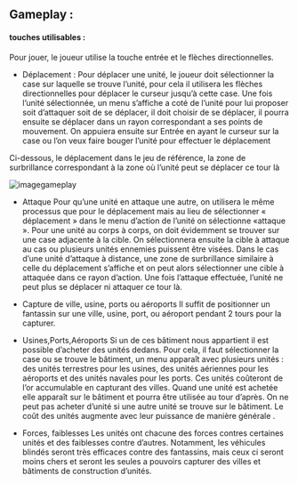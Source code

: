 ## Gameplay :

#### touches utilisables :
Pour jouer, le joueur utilise la touche entrée et le flèches directionnelles.

 - Déplacement :
Pour déplacer une unité, le joueur doit sélectionner la case sur laquelle se trouve l’unité, pour cela il utilisera les flèches directionnelles pour déplacer le curseur jusqu’à cette case. Une fois l’unité sélectionnée, un menu s’affiche a  coté de l’unité pour lui proposer soit d’attaquer soit de se déplacer, il doit choisir de se déplacer, il pourra ensuite se déplacer dans un rayon correspondant a ses points de mouvement. On appuiera ensuite sur Entrée en ayant le curseur sur la case ou l’on veux faire bouger l’unité pour effectuer le déplacement

Ci-dessous, le déplacement dans le jeu de référence, la zone de surbrillance correspondant à la zone où l’unité peut se déplacer ce tour là

![imagegameplay](https://github.com/joladouille/Projet-PTS2-advance-war-/blob/master/ressource/cahier%20des%20charge%20d%C3%A9tailler/imagegameplay.png?raw=true)







 - Attaque
Pour qu’une unité en attaque une autre, on utilisera le même processus que pour le déplacement mais au lieu de sélectionner « déplacement » dans le menu d’action de l’unité on sélectionne «attaque ». Pour une unité au corps à corps, on doit évidemment se trouver sur une case adjacente à la cible. On sélectionnera ensuite la cible à attaque au cas ou plusieurs unités ennemies puissent être visées. Dans le cas d’une unité d’attaque à distance, une zone de surbrillance similaire à celle du déplacement s’affiche et on peut alors sélectionner une cible à attaquée dans ce rayon d’action.
Une fois l’attaque effectuée, l’unité ne peut plus se déplacer ni attaquer ce tour là.

 - Capture de ville, usine, ports ou aéroports
Il suffit de positionner un fantassin sur une ville, usine, port, ou aéroport pendant 2 tours pour la capturer.

 - Usines,Ports,Aéroports
Si un de ces bâtiment nous appartient il est possible d’acheter des unités dedans. Pour cela, il faut sélectionner la case ou se trouve le bâtiment, un menu apparaît avec plusieurs unités : des unités terrestres pour les usines, des unités aériennes pour les aéroports et des unités navales pour les ports.
Ces unités coûteront de l’or accumulable en capturant des villes. Quand une unité est achetée elle apparaît sur le bâtiment et pourra être utilisée au tour d’après. On ne peut pas acheter d’unité si une autre unité se trouve sur le bâtiment. Le coût des unités augmente avec leur puissance de manière générale .

 - Forces, faiblesses
Les unités ont chacune des forces contres certaines unités et des faiblesses contre d’autres. Notamment, les véhicules blindés seront très efficaces contre des fantassins, mais ceux ci seront moins chers et seront les seules a pouvoirs capturer des villes et bâtiments de construction d’unités.
